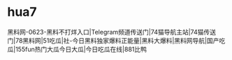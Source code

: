 # hua7
黑料网-0623-黑料不打烊入口|Telegram频道传送门|74猫导航主站|74猫传送门|78黑料网|51吃瓜|社-今日黑料独家爆料正能量|黑料大爆料|黑料网导航|国产吃瓜|155fun热门大瓜今日大瓜|今日吃瓜在线|881比鸭
